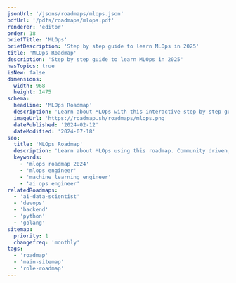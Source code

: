 ```yaml
---
jsonUrl: '/jsons/roadmaps/mlops.json'
pdfUrl: '/pdfs/roadmaps/mlops.pdf'
renderer: 'editor'
order: 18
briefTitle: 'MLOps'
briefDescription: 'Step by step guide to learn MLOps in 2025'
title: 'MLOps Roadmap'
description: 'Step by step guide to learn MLOps in 2025'
hasTopics: true
isNew: false
dimensions:
  width: 968
  height: 1475
schema:
  headline: 'MLOps Roadmap'
  description: 'Learn about MLOps with this interactive step by step guide in 2023. We also have resources and short descriptions attached to the roadmap items so you can get everything you want to learn in one place.'
  imageUrl: 'https://roadmap.sh/roadmaps/mlops.png'
  datePublished: '2024-02-12'
  dateModified: '2024-07-18'
seo:
  title: 'MLOps Roadmap'
  description: 'Learn about MLOps using this roadmap. Community driven, articles, resources, guides, interview questions, quizzes for modern backend development.'
  keywords:
    - 'mlops roadmap 2024'
    - 'mlops engineer'
    - 'machine learning engineer'
    - 'ai ops engineer'
relatedRoadmaps:
  - 'ai-data-scientist'
  - 'devops'
  - 'backend'
  - 'python'
  - 'golang'
sitemap:
  priority: 1
  changefreq: 'monthly'
tags:
  - 'roadmap'
  - 'main-sitemap'
  - 'role-roadmap'
---
```


